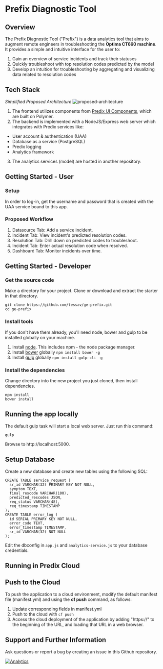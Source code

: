 # Prefix Diagnostic Tool

## Overview
The Prefix Diagnostic Tool ("Prefix") is a data analytics tool that aims to augment remote engineers in troubleshooting the <b>Optima CT660 machine</b>. It provides a simple and intuitive interface for the user to:<br>
1. Gain an overview of service incidents and track their statuses
2. Quickly troubleshoot with top resolution codes predicted by the model
3. Develop an intuition for troubleshooting by aggregating and visualizing data related to resolution codes

## Tech Stack
<i>Simplified Proposed Architecture</i>
![proposed-architecture](https://i.imgur.com/Een05Jv.png)
1. The frontend utilizes components from [Predix UI Components](https://www.predix-ui.com), which are built on Polymer.
2. The backend is implemented with a NodeJS/Express web server which integrates with Predix services like:
- User account & authentication (UAA)
- Database as a service (PostgreSQL)
- Predix logging
- Analytics framework
3. The analytics services (model) are hosted in another repository: []()

## Getting Started - User

### Setup
In order to log-in, get the username and password that is created with the UAA service bound to this app.

### Proposed Workflow
1. Datasource Tab: Add a service incident.
2. Incident Tab: View incident's predicted resolution codes.
3. Resolution Tab: Drill down on predicted codes to troubleshoot.
4. Incident Tab: Enter actual resolution code when resolved.
5. Dashboard Tab: Monitor incidents over time.

## Getting Started - Developer 

### Get the source code
Make a directory for your project.  Clone or download and extract the starter in that directory.
```
git clone https://github.com/tessav/ge-prefix.git  
cd ge-prefix
```

### Install tools
If you don't have them already, you'll need node, bower and gulp to be installed globally on your machine.  

1. Install [node](https://nodejs.org/en/download/).  This includes npm - the node package manager.  
2. Install [bower](https://bower.io/) globally `npm install bower -g`  
3. Install [gulp](http://gulpjs.com/) globally `npm install gulp-cli -g`  

### Install the dependencies
Change directory into the new project you just cloned, then install dependencies.
```
npm install
bower install
```
## Running the app locally
The default gulp task will start a local web server.  Just run this command:
```
gulp
```
Browse to http://localhost:5000.

## Setup Database
Create a new database and create new tables using the following SQL:<br>
```
CREATE TABLE service_request (
  sr_id VARCHAR(32) PRIMARY KEY NOT NULL,
  symptom TEXT,
  final_rescode VARCHAR(100),
  predicted_rescodes JSON,
  req_status VARCHAR(48),
  req_timestamp TIMESTAMP
);
CREATE TABLE error_log (
  id SERIAL PRIMARY KEY NOT NULL,
  error_code TEXT,
  error_timestamp TIMESTAMP,
  sr_id VARCHAR(32) NOT NULL
);
```
Edit the dbconfig in `app.js` and `analytics-service.js` to your database credentials.


## Running in Predix Cloud


## Push to the Cloud

To push the application to a cloud environment, modify the default manifest file (manifest.yml) and using the **cf push** command, as follows:

1. Update corresponding fields in manifest.yml
2. Push to the cloud with `cf push`
3. Access the cloud deployment of the application by adding "https://" to the beginning of the URL, and loading that URL in a web browser.

## Support and Further Information

Ask questions or report a bug by creating an issue in this Github repository.


[![Analytics](https://ga-beacon.appspot.com/UA-82773213-1/predix-webapp-starter/readme?pixel)](https://github.com/PredixDev)

